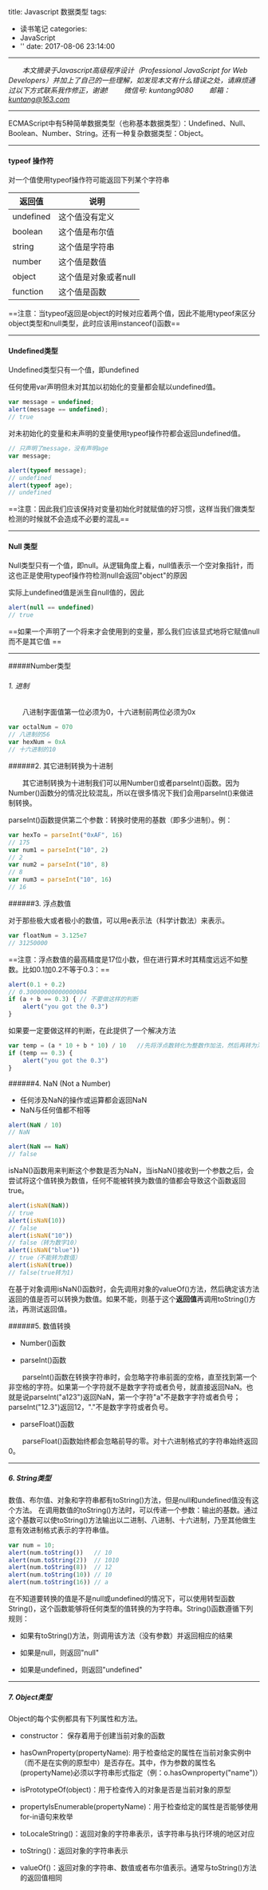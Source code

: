 title: Javascript 数据类型
tags:
  - 读书笔记
categories:
  - JavaScript
  - ''
date: 2017-08-06 23:14:00
---

&emsp;&emsp;*本文摘录于Javascript高级程序设计（Professional JavaScript for Web Developers）并加上了自己的一些理解，如发现本文有什么错误之处，请麻烦通过以下方式联系我作修正，谢谢!*
&emsp;&emsp;*微信号: kuntang9080*
&emsp;&emsp;*邮箱：kuntang@163.com*
___

ECMAScript中有5种简单数据类型（也称基本数据类型）：Undefined、Null、Boolean、Number、String。还有一种复杂数据类型：Object。

<!-- more  -->

---

#### typeof 操作符

对一个值使用typeof操作符可能返回下列某个字符串

| 返回值 | 说明 |
|--------|--------|
| undefined |  这个值没有定义    |
| boolean   |  这个值是布尔值|
|string|这个值是字符串|
|number|这个值是数值|
|object|这个值是对象或者null|
|function|这个值是函数|

==注意：当typeof返回是object的时候对应着两个值，因此不能用typeof来区分object类型和null类型，此时应该用instanceof()函数==

---

#### Undefined类型

Undefined类型只有一个值，即undefined

任何使用var声明但未对其加以初始化的变量都会赋以undefined值。

```Javascript
var message = undefined;
alert(message == undefined);
// true
```

对未初始化的变量和未声明的变量使用typeof操作符都会返回undefined值。

```Javascript
// 只声明了message，没有声明age
var message;

alert(typeof message);
// undefined
alert(typeof age);
// undefined
```

==注意：因此我们应该保持对变量初始化时就赋值的好习惯，这样当我们做类型检测的时候就不会造成不必要的混乱==

---

#### Null 类型

Null类型只有一个值，即null。从逻辑角度上看，null值表示一个空对象指针，而这也正是使用typeof操作符检测null会返回"object"的原因

实际上undefined值是派生自null值的，因此

```Javascript
alert(null == undefined)
// true
```

==如果一个声明了一个将来才会使用到的变量，那么我们应该显式地将它赋值null而不是其它值 ==

---

#####Number类型

###### 1. 进制

&emsp;&emsp;八进制字面值第一位必须为0，十六进制前两位必须为0x
```Javascript
var octalNum = 070
// 八进制的56
var hexNum = 0xA
// 十六进制的10
```

######2. 其它进制转换为十进制

&emsp;&emsp;其它进制转换为十进制我们可以用Number()或者parseInt()函数。因为Number()函数分的情况比较混乱，所以在很多情况下我们会用parseInt()来做进制转换。

parseInt()函数提供第二个参数：转换时使用的基数（即多少进制）。例：
```Javascript
var hexTo = parseInt("0xAF", 16)
// 175
var num1 = parseInt("10", 2)
// 2
var num2 = parseInt("10", 8)
// 8
var num3 = parseInt("10", 16)
// 16
```

######3. 浮点数值

对于那些极大或者极小的数值，可以用e表示法（科学计数法）来表示。
```Javascript
var floatNum = 3.125e7
// 31250000
```

==注意：浮点数值的最高精度是17位小数，但在进行算术时其精度远远不如整数。比如0.1加0.2不等于0.3：==
```Javascript
alert(0.1 + 0.2)
// 0.30000000000000004
if (a + b == 0.3) {	// 不要做这样的判断
	alert("you got the 0.3")
}
```

如果要一定要做这样的判断，在此提供了一个解决方法
```Javascript
var temp = (a * 10 + b * 10) / 10 	//先将浮点数转化为整数作加法，然后再转为浮点数
if (temp == 0.3) {
	alert("you got the 0.3")
}
```

######4. NaN (Not a Number)

- 任何涉及NaN的操作或运算都会返回NaN
- NaN与任何值都不相等

```Javascript
alert(NaN / 10)
// NaN

alert(NaN == NaN)
// false
```

isNaN()函数用来判断这个参数是否为NaN，当isNaN()接收到一个参数之后，会尝试将这个值转换为数值，任何不能被转换为数值的值都会导致这个函数返回true。
```Javascript
alert(isNaN(NaN))
// true
alert(isNaN(10))
// false
alert(isNaN("10"))
// false（转为数字10）
alert(isNaN("blue"))
// true（不能转为数值）
alert(isNaN(true))
// false(true转为1)
```
在基于对象调用isNaN()函数时，会先调用对象的valueOf()方法，然后确定该方法返回的值是否可以转换为数值。如果不能，则基于这个**返回值**再调用toString()方法，再测试返回值。

######5. 数值转换

- Number()函数

- parseInt()函数

&emsp;&emsp;parseInt()函数在转换字符串时，会忽略字符串前面的空格，直至找到第一个非空格的字符。如果第一个字符就不是数字字符或者负号，就直接返回NaN。也就是说parseInt("a123")返回NaN，第一个字符"a"不是数字字符或者负号；parseInt("12.3")返回12，"."不是数字字符或者负号。

- parseFloat()函数

&emsp;&emsp;parseFloat()函数始终都会忽略前导的零。对十六进制格式的字符串始终返回0。

---

##### 6. String类型

数值、布尔值、对象和字符串都有toString()方法，但是null和undefined值没有这个方法。
在调用数值的toString()方法时，可以传递一个参数：输出的基数。通过这个基数可以使toString()方法输出以二进制、八进制、十六进制，乃至其他做生意有效进制格式表示的字符串值。

```Javascript
var num = 10;
alert(num.toString())	// 10
alert(num.toString(2))	// 1010
alert(num.toString(8))	// 12
alert(num.toString(10))	// 10
alert(num.toString(16))	// a
```

在不知道要转换的值是不是null或undefined的情况下，可以使用转型函数String()，这个函数能够将任何类型的值转换的为字符串。String()函数遵循下列规则：

- 如果有toString()方法，则调用该方法（没有参数）并返回相应的结果

- 如果是null，则返回"null"

- 如果是undefined，则返回"undefined"

---

##### 7. Object类型

Object的每个实例都具有下列属性和方法。

- constructor： 保存着用于创建当前对象的函数

- hasOwnProperty(propertyName): 用于检查给定的属性在当前对象实例中（而不是在实例的原型中）是否存在。其中，作为参数的属性名(propertyName)必须以字符串形式指定（例：o.hasOwnproperty("name")）

- isPrototypeOf(object)：用于检查传入的对象是否是当前对象的原型

- propertyIsEnumerable(propertyName)：用于检查给定的属性是否能够使用for-in语句来枚举

- toLocaleString()：返回对象的字符串表示，该字符串与执行环境的地区对应

- toString()：返回对象的字符串表示

- valueOf()：返回对象的字符串、数值或者布尔值表示。通常与toString()方法的返回值相同
